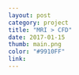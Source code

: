```yaml
---
layout: post
category: project
title: "MRI > CFD"
date: 2017-01-15
thumb: main.png
color: "#9910FF"
link: 
---
```



